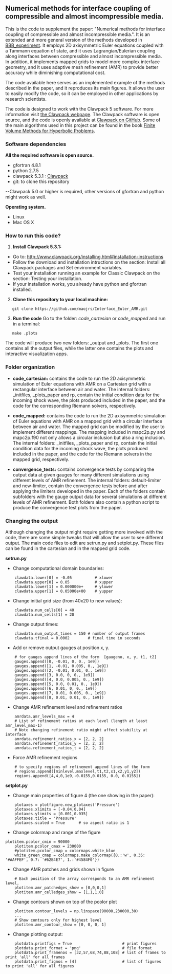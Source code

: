 ## Numerical methods for interface coupling of compressible and almost incompressible media.

This is the code to supplement the paper: "Numerical methods for interface coupling of compressible and almost incompressible media.". It is an extended and more general version of the methods developed in [BBB_experiment](https://github.com/maojrs/BBB_experiment). It employs 2D axisymmetric Euler equations coupled with a Tammann equation of state, and it uses Lagrangian/Eulerian coupling along interfaces between compressible and almost incompressible media. In addition, it implements mapped grids to model more complex interface geometry, and it uses adaptive mesh refinement (AMR) to provide better accuracy while diminishing computational cost.

The code available here serves as an implemented example of the methods described in the paper, and it reproduces its main figures. It allows the user to easily modify the code, so it can be employed in other applications by research scientists. 

The code is designed to work with the Clawpack 5 software. For more information visit [the Clawpack webpage](http://www.clawpack.org/ ). The Clawpack software is open source, and the code is openly available at [Clawpack on GitHub](https://github.com/clawpack/clawpack). Some of the main algorithms used in this project can be found in the book [Finite Volume Methods for Hyperbolic Problems](http://depts.washington.edu/clawpack/book.html).

### Software dependencies
**All the required software is open source.**
* gfortran 4.8.1 
* python 2.7.5
* clawpack 5.3.1 : [Clawpack](http://www.clawpack.org/ )
* git: to clone this repository

--Clawpack 5.0 or higher is required, other versions of gfortran and python might work as well.

**Operating system.**
* Linux
* Mac OS X

### How to run this code?
1. **Install Clawpack 5.3.1:**
  * Go to: http://www.clawpack.org/installing.html#installation-instructions
  * Follow the download and installation intructions on the section: Install all Clawpack packages and Set environment variables.
  * Test your installation running an example for Classic Clawpack on the section: Testing your installation.
  * If your installation works, you already have python and gfortran installed.

2. **Clone this repository to your local machine:**

 ```
    git clone https://github.com/maojrs/Interface_Euler_AMR.git
 ```

3. **Run the code**
Go to the folder: *code_cartesian* or *code_mapped* and run in a terminal:

 ```
    make .plots
 ```

The code will produce two new folders: _output and _plots. The first one contains all the output files, while the latter one contains the plots and interactive visualization apps.

### Folder organization

* **code_cartesian:** contains the code to run the 2D axisymmetric simulation of Euler equations with AMR on a Cartesian grid with a rectangular interface between air and water. The internal folders: _initfiles, _plots_paper and rp, contain the initial condition data for the incoming shock wave, the plots produced included in the paper, and the code for the corresponding Riemann solvers, respectively.

* **code_mapped:**  contains the code to run the 2D axisymmetric simulation of Euler equations with AMR on a mapped grid with a circular interface between air and water. The mapped grid can be modified by the user to implement different mappings. The mapping included in mapc2p.py and mapc2p.f90 not only allows a circular inclusion but also a ring inclusion. The internal folders: _initfiles, _plots_paper and rp, contain the initial condition data for the incoming shock wave, the plots produced included in the paper, and the code for the Riemann solvers in the mapped grid, respectively.

* **convergence_tests:** contains convergence tests by comparing the output data at given gauges for many different simulations using different levels of AMR refinement. The internal folders: default-limiter and new-limiter, contain the convergence tests before and after applying the limiters developed in the paper. Each of the folders contain subfolders with the gauge output data for several simulations at different levels of AMR refinement. Both folders also contain a python script to produce the convergence test plots from the paper. 

### Changing the output
Although changing the output might require getting more involved with the code, there are some simple tweaks that will allow the user to see different output. The main code files to edit are setrun.py and setplot.py. These files can be found in the cartesian and in the mapped grid code.

**setrun.py**

* Change computational domain boundaries:

```
    clawdata.lower[0] = -0.05          # xlower
    clawdata.upper[0] = 0.05           # xupper
    clawdata.lower[1] = 0.000000e+     # ylower
    clawdata.upper[1] = 0.05000e+00    # yupper
```

* Change initial grid size (from 40x20 to new values):

```
    clawdata.num_cells[0] = 40
    clawdata.num_cells[1] = 20
```

* Change output times:

```
    clawdata.num_output_times = 150 # number of output frames
    clawdata.tfinal = 0.0002        # final time in seconds
```

* Add or remove output gauges at position x, y.
```
    # for gauges append lines of the form  [gaugeno, x, y, t1, t2]
    gauges.append([0, -0.01, 0, 0., 1e9])
    gauges.append([1, -0.01, 0.005, 0., 1e9])
    gauges.append([2, -0.01, 0.01, 0., 1e9])
    gauges.append([3, 0.0, 0, 0., 1e9])
    gauges.append([4, 0.0, 0.005, 0., 1e9])
    gauges.append([5, 0.0, 0.01, 0., 1e9])
    gauges.append([6, 0.01, 0, 0., 1e9])
    gauges.append([7, 0.01, 0.005, 0., 1e9])
    gauges.append([8, 0.01, 0.01, 0., 1e9])
```

* Change AMR refinement level and refinement ratios
```
    amrdata.amr_levels_max = 4
    # List of refinement ratios at each level (length at least amr_level_max-1)
    # Note changing refinement ratio might affect stability at interface
    amrdata.refinement_ratios_x = [2, 2, 2]
    amrdata.refinement_ratios_y = [2, 2, 2]
    amrdata.refinement_ratios_t = [2, 2, 2]
 ```
 
* Force AMR refinement regions
```
    # to specify regions of refinement append lines of the form
    # regions.append([minlevel,maxlevel,t1,t2,x1,x2,y1,y2])
    regions.append([4,4,0,1e9,-0.0155,0.0155, 0.0, 0.0155])
```


**setplot.py**

* Change main properties of figure 4 (the one showing in the paper):
```
    plotaxes = plotfigure.new_plotaxes('Pressure')
    plotaxes.xlimits = [-0.04,0.04] 
    plotaxes.ylimits = [0.001,0.035]
    plotaxes.title = 'Pressure'
    plotaxes.scaled = True      # so aspect ratio is 1   
 ``` 
 
* Change colormap and range of the figure
```
plotitem.pcolor_cmin = 90000
    plotitem.pcolor_cmax = 230000
    #plotitem.pcolor_cmap = colormaps.white_blue
    white_green_cmap = colormaps.make_colormap({0.:'w', 0.35: '#AAFFEF', 0.7: '#62B4E7', 1.:'#4584F0'})
```
 
* Change AMR patches and grids shown in figure
```
    # Each position of the array corresponds to an AMR refinement level.
    plotitem.amr_patchedges_show = [0,0,0,1] 
    plotitem.amr_celledges_show = [1,1,1,0] 
```
 
* Change contours shown on top of the pcolor plot
```
    plotitem.contour_levels = np.linspace(90000,230000,30)
    ...
    # Show contours only for highest level 
    plotitem.amr_contour_show = [0, 0, 0, 1]
```
 
* Change plotting output:
```
    plotdata.printfigs = True                      # print figures
    plotdata.print_format = 'png'                  # file format
    plotdata.print_framenos = [32,57,68,74,88,108] # list of frames to print 'all' for all frames
    plotdata.print_fignos = [4]                    # list of figures to print 'all' for all figures
```
